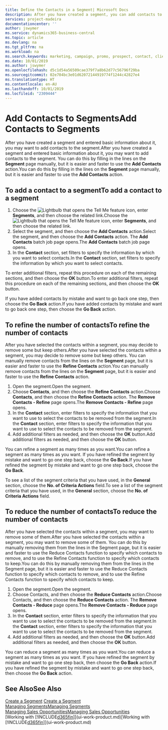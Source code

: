 ```yaml
---
title: Define the Contacts in a Segment| Microsoft Docs
description: After you have created a segment, you can add contacts to the segment, for example, as part of a marketing campaign targeting particular customers or clients.
services: project-madeira
documentationcenter: ''
author: jswymer
ms.service: dynamics365-business-central
ms.topic: article
ms.devlang: na
ms.tgt_pltfrm: na
ms.workload: na
ms.search.keywords: marketing, campaign, promo, prospect, contact, client, customer
ms.date: 10/01/2019
ms.author: jswymer
ms.openlocfilehash: d5c1d54a56509cae379f7a8b62d77c56796f29ba
ms.sourcegitcommit: 02e704bc3e01d62072144919774f1244c42827e4
ms.translationtype: HT
ms.contentlocale: en-AU
ms.lasthandoff: 10/01/2019
ms.locfileid: "2309444"
---
```

# <a name="add-contacts-to-segments"></a><span data-ttu-id="3b780-103">Add Contacts to Segments</span><span class="sxs-lookup"><span data-stu-id="3b780-103">Add Contacts to Segments</span></span>
<span data-ttu-id="3b780-104">After you have created a segment and entered basic information about it, you may want to add contacts to the segment.</span><span class="sxs-lookup"><span data-stu-id="3b780-104">After you have created a segment and entered basic information about it, you may want to add contacts to the segment.</span></span> <span data-ttu-id="3b780-105">You can do this by filling in the lines on the **Segment** page manually, but it is easier and faster to use the **Add Contacts** action.</span><span class="sxs-lookup"><span data-stu-id="3b780-105">You can do this by filling in the lines on the **Segment** page manually, but it is easier and faster to use the **Add Contacts** action.</span></span>

## <a name="to-add-a-contact-to-a-segment"></a><span data-ttu-id="3b780-106">To add a contact to a segment</span><span class="sxs-lookup"><span data-stu-id="3b780-106">To add a contact to a segment</span></span>
1. <span data-ttu-id="3b780-107">Choose the ![Lightbulb that opens the Tell Me feature](media/ui-search/search_small.png "Tell me what you want to do") icon, enter **Segments**, and then choose the related link.</span><span class="sxs-lookup"><span data-stu-id="3b780-107">Choose the ![Lightbulb that opens the Tell Me feature](media/ui-search/search_small.png "Tell me what you want to do") icon, enter **Segments**, and then choose the related link.</span></span>  
2. <span data-ttu-id="3b780-108">Select the segment, and then choose the **Add Contacts** action.</span><span class="sxs-lookup"><span data-stu-id="3b780-108">Select the segment, and then choose the **Add Contacts** action.</span></span> <span data-ttu-id="3b780-109">The **Add Contacts** batch job page opens.</span><span class="sxs-lookup"><span data-stu-id="3b780-109">The **Add Contacts** batch job page opens.</span></span>
3. <span data-ttu-id="3b780-110">In the **Contact** section, set filters to specify the information by which you want to select contacts.</span><span class="sxs-lookup"><span data-stu-id="3b780-110">In the **Contact** section, set filters to specify the information by which you want to select contacts.</span></span>

<span data-ttu-id="3b780-111">To enter additional filters, repeat this procedure on each of the remaining sections, and then choose the **OK** button.</span><span class="sxs-lookup"><span data-stu-id="3b780-111">To enter additional filters, repeat this procedure on each of the remaining sections, and then choose the **OK** button.</span></span>

<span data-ttu-id="3b780-112">If you have added contacts by mistake and want to go back one step, then choose the **Go Back** action.</span><span class="sxs-lookup"><span data-stu-id="3b780-112">If you have added contacts by mistake and want to go back one step, then choose the **Go Back** action.</span></span>

## <a name="to-refine-the-number-of-contacts"></a><span data-ttu-id="3b780-113">To refine the number of contacts</span><span class="sxs-lookup"><span data-stu-id="3b780-113">To refine the number of contacts</span></span>
<span data-ttu-id="3b780-114">After you have selected the contacts within a segment, you may decide to remove some but keep others.</span><span class="sxs-lookup"><span data-stu-id="3b780-114">After you have selected the contacts within a segment, you may decide to remove some but keep others.</span></span> <span data-ttu-id="3b780-115">You can manually remove contacts from the lines on the **Segment** page, but it is easier and faster to use the **Refine Contacts** action.</span><span class="sxs-lookup"><span data-stu-id="3b780-115">You can manually remove contacts from the lines on the **Segment** page, but it is easier and faster to use the **Refine Contacts** action.</span></span>

1. <span data-ttu-id="3b780-116">Open the segment.</span><span class="sxs-lookup"><span data-stu-id="3b780-116">Open the segment.</span></span>
2. <span data-ttu-id="3b780-117">Choose **Contacts**, and then choose the **Refine Contacts** action.</span><span class="sxs-lookup"><span data-stu-id="3b780-117">Choose **Contacts**, and then choose the **Refine Contacts** action.</span></span> <span data-ttu-id="3b780-118">The **Remove Contacts - Refine** page opens.</span><span class="sxs-lookup"><span data-stu-id="3b780-118">The **Remove Contacts - Refine** page opens.</span></span>
3. <span data-ttu-id="3b780-119">In the **Contact** section, enter filters to specify the information that you want to use to select the contacts to be removed from the segment.</span><span class="sxs-lookup"><span data-stu-id="3b780-119">In the **Contact** section, enter filters to specify the information that you want to use to select the contacts to be removed from the segment.</span></span>
4. <span data-ttu-id="3b780-120">Add additional filters as needed, and then choose the **OK** button.</span><span class="sxs-lookup"><span data-stu-id="3b780-120">Add additional filters as needed, and then choose the **OK** button.</span></span>

<span data-ttu-id="3b780-121">You can refine a segment as many times as you want.</span><span class="sxs-lookup"><span data-stu-id="3b780-121">You can refine a segment as many times as you want.</span></span> <span data-ttu-id="3b780-122">If you have refined the segment by mistake and want to go one step back, choose the **Go Back**.</span><span class="sxs-lookup"><span data-stu-id="3b780-122">If you have refined the segment by mistake and want to go one step back, choose the **Go Back**.</span></span>

<span data-ttu-id="3b780-123">To see a list of the segment criteria that you have used, in the **General** section, choose the **No. of Criteria Actions** field.</span><span class="sxs-lookup"><span data-stu-id="3b780-123">To see a list of the segment criteria that you have used, in the **General** section, choose the **No. of Criteria Actions** field.</span></span>

## <a name="to-reduce-the-number-of-contacts"></a><span data-ttu-id="3b780-124">To reduce the number of contacts</span><span class="sxs-lookup"><span data-stu-id="3b780-124">To reduce the number of contacts</span></span>
<span data-ttu-id="3b780-125">After you have selected the contacts within a segment, you may want to remove some of them.</span><span class="sxs-lookup"><span data-stu-id="3b780-125">After you have selected the contacts within a segment, you may want to remove some of them.</span></span> <span data-ttu-id="3b780-126">You can do this by manually removing them from the lines in the Segment page, but it is easier and faster to use the Reduce Contacts function to specify which contacts to remove, and to use the Refine Contacts function to specify which contacts to keep.</span><span class="sxs-lookup"><span data-stu-id="3b780-126">You can do this by manually removing them from the lines in the Segment page, but it is easier and faster to use the Reduce Contacts function to specify which contacts to remove, and to use the Refine Contacts function to specify which contacts to keep.</span></span>

1. <span data-ttu-id="3b780-127">Open the segment.</span><span class="sxs-lookup"><span data-stu-id="3b780-127">Open the segment.</span></span>
2. <span data-ttu-id="3b780-128">Choose Contacts, and then choose the **Reduce Contacts** action.</span><span class="sxs-lookup"><span data-stu-id="3b780-128">Choose Contacts, and then choose the **Reduce Contacts** action.</span></span> <span data-ttu-id="3b780-129">The **Remove Contacts - Reduce** page opens.</span><span class="sxs-lookup"><span data-stu-id="3b780-129">The **Remove Contacts - Reduce** page opens.</span></span>
3. <span data-ttu-id="3b780-130">In the **Contact** section, enter filters to specify the information that you want to use to select the contacts to be removed from the segment.</span><span class="sxs-lookup"><span data-stu-id="3b780-130">In the **Contact** section, enter filters to specify the information that you want to use to select the contacts to be removed from the segment.</span></span>
4. <span data-ttu-id="3b780-131">Add additional filters as needed, and then choose the **OK** button.</span><span class="sxs-lookup"><span data-stu-id="3b780-131">Add additional filters as needed, and then choose the **OK** button.</span></span>

<span data-ttu-id="3b780-132">You can reduce a segment as many times as you want.</span><span class="sxs-lookup"><span data-stu-id="3b780-132">You can reduce a segment as many times as you want.</span></span> <span data-ttu-id="3b780-133">If you have refined the segment by mistake and want to go one step back, then choose the **Go Back** action.</span><span class="sxs-lookup"><span data-stu-id="3b780-133">If you have refined the segment by mistake and want to go one step back, then choose the **Go Back** action.</span></span>

## <a name="see-also"></a><span data-ttu-id="3b780-134">See Also</span><span class="sxs-lookup"><span data-stu-id="3b780-134">See Also</span></span>
<span data-ttu-id="3b780-135">[Create a Segment](marketing-how-create-segment.md) </span><span class="sxs-lookup"><span data-stu-id="3b780-135">[Create a Segment](marketing-how-create-segment.md) </span></span>  
[<span data-ttu-id="3b780-136">Managing Segments</span><span class="sxs-lookup"><span data-stu-id="3b780-136">Managing Segments</span></span>](marketing-segments.md)  
[<span data-ttu-id="3b780-137">Managing Sales Opportunities</span><span class="sxs-lookup"><span data-stu-id="3b780-137">Managing Sales Opportunities</span></span>](marketing-manage-sales-opportunities.md)  
<span data-ttu-id="3b780-138">[Working with [!INCLUDE[d365fin](includes/d365fin_md.md)]](ui-work-product.md)</span><span class="sxs-lookup"><span data-stu-id="3b780-138">[Working with [!INCLUDE[d365fin](includes/d365fin_md.md)]](ui-work-product.md)</span></span>  
